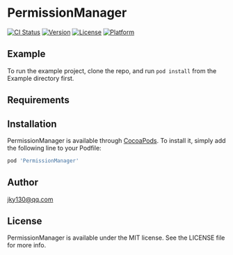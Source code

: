 # PermissionManager

[![CI Status](https://img.shields.io/badge/build-passing-brightgreen)](https://travis-ci.org/jky130@qq.com/PermissionManager)
[![Version](https://img.shields.io/badge/pod-1.0.0-brightgreen)](https://cocoapods.org/pods/PermissionManager)
[![License](https://img.shields.io/badge/license-MIT-green)](https://cocoapods.org/pods/PermissionManager)
[![Platform](https://img.shields.io/badge/platform-iOS%209.0%2B-brightgreen)](https://cocoapods.org/pods/PermissionManager)

## Example

To run the example project, clone the repo, and run `pod install` from the Example directory first.

## Requirements

## Installation

PermissionManager is available through [CocoaPods](https://cocoapods.org). To install
it, simply add the following line to your Podfile:

```ruby
pod 'PermissionManager'
```

## Author

jky130@qq.com

## License

PermissionManager is available under the MIT license. See the LICENSE file for more info.

